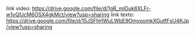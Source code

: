 link video: https://drive.google.com/file/d/1gR_mjDuk6XLFr-w1vQfJcM6OSX4gkMct/view?usp=sharing
link texto: https://drive.google.com/file/d/15JSFhHWuLWbE9OmyoomkXGutfFsU4KJp/view?usp=sharing
